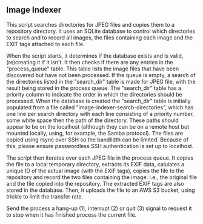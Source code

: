 Image Indexer
-------------

This script searches directories for JPEG files and copies them to a repository
directory.  It uses an SQLite database to control which directories to search
and to record all images, the files containing each image and the EXIT tags
attached to each file.

When the script starts, it determines if the database exists and is valid,
(re)creating it if it isn't.  It then checks if there are any entries in the
"process_queue" table.  This table lists the image files that have been
discovered but have not been processed.  If the queue is empty, a search of the
directories listed in the "search_dir" table is made for JPEG file, with the
result being stored in the process queue.  The "search_dir" table has a
priority column to indicate the order in which the directories should be
processed.  When the database is created the "search_dir" table is initially
populated from a file called "image-indexer-search-directories", which has one
line per search directory with each line consisting of a priority number, some
white space then the path of the directory.  These paths should appear to be
on the localhost (although they can be on a remote host but mounted locally,
using, for example, the Samba protocol).  The files are copied using rsync
over SSH so the bandlidth can be limited.  Because of this, please ensure
passwordless SSH authentication is set up to localhost.

The script then iterates over each JPEG file in the process queue.  It copies
the file to a local temporary directory, extracts its EXIF data, calulates a
unique ID of the actual image (with the EXIF tags), copies the file to the
repository and record the two files containing the image: i.e., the original
file and the file copied into the repository.  The extracted EXIF tags are also
stored in the database.  Then, it uploads the file to an AWS S3 bucket,
using trickle to limit the transfer rate.

Send the process a hang-up (1), interrupt (2) or quit (3) signal to request it
to stop when it has finished process the current file.
